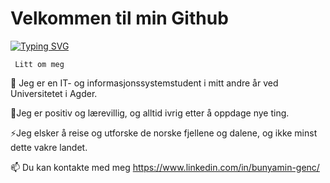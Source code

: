# Velkommen til min Github

<a href="https://git.io/typing-svg"><img src="https://readme-typing-svg.herokuapp.com?font=Fira+Code&pause=1000&width=435&lines=Hei!+Welkommen+min+Github+side.+;Jeg+er+Full-Stack+utvikler+og+student.;Jeg+er+glad+%C3%A5+skrive+kod+og+design.;Java-script+-+React+-+Sass+-+Node+Js" alt="Typing SVG" /></a>


     Litt om meg

🔭 Jeg er en IT- og informasjonssystemstudent i mitt andre år ved Universitetet i Agder.


🌱Jeg er positiv og lærevillig, og alltid ivrig etter å oppdage nye ting.

⚡Jeg elsker å reise og utforske de norske fjellene og dalene, og ikke minst dette vakre landet.

📫 Du kan kontakte med meg https://www.linkedin.com/in/bunyamin-genc/


